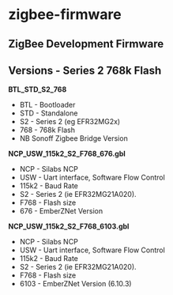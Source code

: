# zigbee-firmware
## ZigBee Development Firmware

## Versions - Series 2 768k Flash
__BTL_STD_S2_768__
* BTL - Bootloader
* STD - Standalone
* S2 - Series 2 (eg EFR32MG2x)
* 768 - 768k Flash
* NB Sonoff Zigbee Bridge Version

__NCP_USW_115k2_S2_F768_676.gbl__
* NCP - Silabs NCP
* USW - Uart interface, Software Flow Control 
* 115k2 - Baud Rate
* S2 - Series 2 (ie EFR32MG21A020).
* F768 - Flash size
* 676 - EmberZNet Version

__NCP_USW_115k2_S2_F768_6103.gbl__
* NCP - Silabs NCP
* USW - Uart interface, Software Flow Control 
* 115k2 - Baud Rate
* S2 - Series 2 (ie EFR32MG21A020).
* F768 - Flash size
* 6103 - EmberZNet Version (6.10.3)
